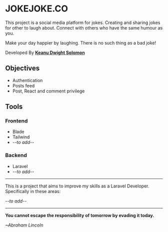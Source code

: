 # JOKEJOKE.CO

This project is a social media platform for jokes. Creating and sharing jokes for other to laugh about. Connect with others who have the same humour as you.

Make your day happier by laughing. There is no such thing as a bad joke!

Developed By [**Keanu Dwight Solomon**](https://www.linkedin.com/in/keanu-dwight-solomon/)

## Objectives

* Authentication
* Posts feed
* Post, React and comment privilege

## Tools

### Frontend

* Blade
* Tailwind
* *--to add--*

### Backend

* Laravel
* *--to add--*

---
This is a project that aims to improve my skills as a Laravel Developer. Specifically in these areas:

*--to add--*

---
**You cannot escape the responsibility of tomorrow by evading it today.**

*~Abraham Lincoln*
